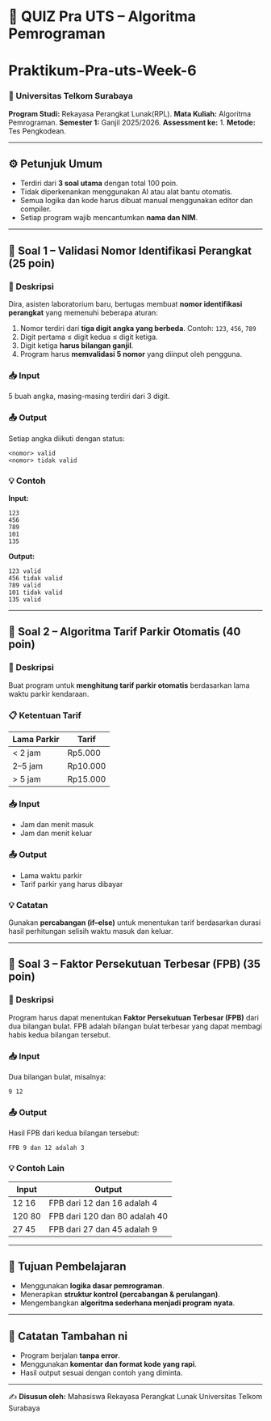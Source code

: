 # 📘 QUIZ Pra UTS – Algoritma Pemrograman 
# Praktikum-Pra-uts-Week-6

### 🏫 Universitas Telkom Surabaya

**Program Studi:** Rekayasa Perangkat Lunak(RPL).
**Mata Kuliah:** Algoritma Pemrograman.
**Semester 1:** Ganjil 2025/2026.
**Assessment ke:** 1. 
**Metode:** Tes Pengkodean.

--- 

## ⚙️ Petunjuk Umum

* Terdiri dari **3 soal utama** dengan total 100 poin.
* Tidak diperkenankan menggunakan AI atau alat bantu otomatis.
* Semua logika dan kode harus dibuat manual menggunakan editor dan compiler.
* Setiap program wajib mencantumkan **nama dan NIM**.

---

## 🧩 Soal 1 – Validasi Nomor Identifikasi Perangkat (25 poin)

### 📝 Deskripsi

Dira, asisten laboratorium baru, bertugas membuat **nomor identifikasi perangkat** yang memenuhi beberapa aturan:

1. Nomor terdiri dari **tiga digit angka yang berbeda**.
   Contoh: `123`, `456`, `789`
2. Digit pertama ≤ digit kedua ≤ digit ketiga.
3. Digit ketiga **harus bilangan ganjil**.
4. Program harus **memvalidasi 5 nomor** yang diinput oleh pengguna.

### 📥 Input

5 buah angka, masing-masing terdiri dari 3 digit.

### 📤 Output

Setiap angka diikuti dengan status:

```
<nomor> valid
<nomor> tidak valid
```

### 💡 Contoh

**Input:**

```
123
456
789
101
135
```

**Output:**

```
123 valid
456 tidak valid
789 valid
101 tidak valid
135 valid
```

---

## 🚗 Soal 2 – Algoritma Tarif Parkir Otomatis (40 poin)

### 📝 Deskripsi

Buat program untuk **menghitung tarif parkir otomatis** berdasarkan lama waktu parkir kendaraan.

### 📋 Ketentuan Tarif

| Lama Parkir | Tarif    |
| ----------- | -------- |
| < 2 jam     | Rp5.000  |
| 2–5 jam     | Rp10.000 |
| > 5 jam     | Rp15.000 |

### 📥 Input

* Jam dan menit masuk
* Jam dan menit keluar

### 📤 Output

* Lama waktu parkir
* Tarif parkir yang harus dibayar

### 💡 Catatan

Gunakan **percabangan (if–else)** untuk menentukan tarif berdasarkan durasi hasil perhitungan selisih waktu masuk dan keluar.

---

## 🔢 Soal 3 – Faktor Persekutuan Terbesar (FPB) (35 poin)

### 📝 Deskripsi

Program harus dapat menentukan **Faktor Persekutuan Terbesar (FPB)** dari dua bilangan bulat.
FPB adalah bilangan bulat terbesar yang dapat membagi habis kedua bilangan tersebut.

### 📥 Input

Dua bilangan bulat, misalnya:

```
9 12
```

### 📤 Output

Hasil FPB dari kedua bilangan tersebut:

```
FPB 9 dan 12 adalah 3
```

### 💡 Contoh Lain

| Input  | Output                        |
| ------ | ----------------------------- |
| 12 16  | FPB dari 12 dan 16 adalah 4   |
| 120 80 | FPB dari 120 dan 80 adalah 40 |
| 27 45  | FPB dari 27 dan 45 adalah 9   |

---

## 🧠 Tujuan Pembelajaran

* Menggunakan **logika dasar pemrograman**.
* Menerapkan **struktur kontrol (percabangan & perulangan)**.
* Mengembangkan **algoritma sederhana menjadi program nyata**.

---

## 🧾 Catatan Tambahan ni

* Program berjalan **tanpa error**.
* Menggunakan **komentar dan format kode yang rapi**.
* Hasil output sesuai dengan contoh yang diminta.

---

✍️ **Disusun oleh:**
Mahasiswa Rekayasa Perangkat Lunak
Universitas Telkom Surabaya
